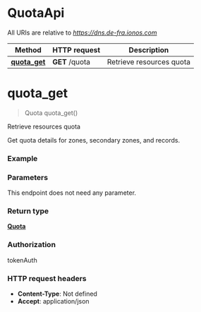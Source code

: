 # QuotaApi

All URIs are relative to *https://dns.de-fra.ionos.com*

| Method | HTTP request | Description |
| ------------- | ------------- | ------------- |
| [**quota_get**](QuotaApi.md#quota_get) | **GET** /quota | Retrieve resources quota |


# **quota_get**
> Quota quota_get()

Retrieve resources quota

Get quota details for zones, secondary zones, and records.

### Example

### Parameters
This endpoint does not need any parameter.

### Return type

[**Quota**](../models/Quota.md)

### Authorization

tokenAuth

### HTTP request headers

 - **Content-Type**: Not defined
 - **Accept**: application/json

